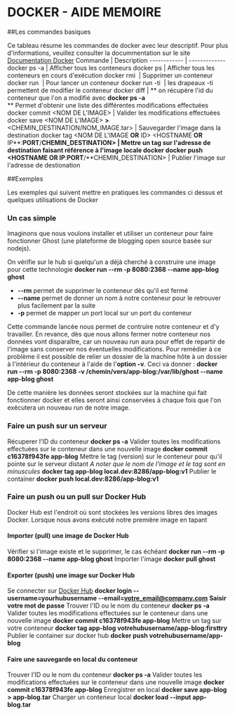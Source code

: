 # DOCKER - AIDE MEMOIRE


##Les commandes basiques

Ce tableau résume les commandes de docker avec leur descriptif.
Pour plus d'informations, veuillez consulter la docummentation sur le site [Documentation Docker](https://docs.docker.com/engine/reference/commandline/docker/)
Commande | Description
------------ | -------------
docker ps -a | Afficher tous les conteneurs
docker ps | Afficher tous les conteneurs en cours d'exécution
docker rmi <IMAGE> | Supprimer un conteneur
docker run <IMAGE> | Pour lancer un conteneur
docker run -ti <IMAGE> | les drapeaux -ti permettent de modifier le conteneur
docker diff <ID> | ** on récupère l'id du conteneur que l'on a modifié avec **docker ps -a**<br>** Permet d'obtenir une liste des différentes modifications effectuées
docker commit <ID> <NOM DE L'IMAGE> | Valider les modifications effectuées
docker save <NOM DE L'IMAGE> **>** <CHEMIN_DESTINATION/NOM_IMAGE.tar> | Sauvegarder l'image dans la destination
docker tag <NOM DE L'IMAGE **OR** ID> <HOSTNAME **OR** IP**:**PORT**/**CHEMIN_DESTINATION> | Mettre un tag sur l'adresse de destination faisant référence à l'image locale
docker docker push <HOSTNAME **OR** IP**:**PORT**/**CHEMIN_DESTINATION> | Publier l'image sur l'adresse de destionation

##Exemples

Les exemples qui suivent mettre en pratiques les commandes ci dessus et quelques utilisations de Docker

### Un cas simple

Imaginons que nous voulons installer et utiliser un conteneur pour faire fonctionner Ghost (une plateforme de blogging open source basée sur nodejs).

On vérifie sur le hub si quelqu'un a déjà cherché à construire une image pour cette technologie
  **docker run --rm -p 8080:2368 --name app-blog ghost**
  * **--rm** permet de supprimer le conteneur dès qu'il est fermé
  * **--name** permet de donner un nom à notre conteneur pour le retrouver plus facilement par la suite
  * **-p** permet de mapper un port local sur un port du conteneur

Cette commande lancée nous permet de contruire notre conteneur et d'y travailler. En revance, dès que nous allons fermer notre conteneur nos données vont disparaître, car un nouveau run aura pour effet de repartir de l'image sans conserver nos éventuelles modifications. Pour remédier à ce problème il est possible de relier un dossier de la machine hôte à un dossier à l'intérieur du conteneur à l'aide de l'**option -v**. Ceci va donner :
  **docker run --rm -p 8080:2368 -v /chemin/vers/app-blog:/var/lib/ghost --name app-blog ghost**

De cette manière les données seront stockées sur la machine qui fait fonctionner docker et elles seront ainsi conservées à chaque fois que l'on exécutera un nouveau run de notre image.

### Faire un push sur un serveur

Récuperer l'ID du conteneur
  **docker ps -a**
Valider toutes les modifications effectuées sur le conteneur dans une nouvelle image
  **docker commit c16378f943fe app-blog**
Mettre le tag (version) sur le conteneur pour qu'il pointe sur le serveur distant
  *A noter que le nom de l'image et le tag sont en minuscules*
  **docker tag app-blog local.dev:8286/app-blog:v1**
Publier le container
  **docker push local.dev:8286/app-blog:v1**

### Faire un push ou un pull sur Docker Hub

Docker Hub est l'endroit où sont stockées les versions libres des images Docker. Lorsque nous avons exécuté notre première image en tapant

#### Importer (pull) une image de Docker Hub

Vérifier si l'image existe et le supprimer, le cas échéant
  **docker run --rm -p 8080:2368 --name app-blog ghost**
Importer l'image
  **docker pull ghost**

#### Exporter (push) une image sur Docker Hub

Se connecter sur [Docker Hub](https://hub.docker.com/)
  **docker login --username=yourhubusername --email=votre_email@company.com**
  **Saisir votre mot de passe**
Trouver l'ID ou le nom du conteneur
  **docker ps -a**
Valider toutes les modifications effectuées sur le conteneur dans une nouvelle image
  **docker commit c16378f943fe app-blog**
Mettre un tag sur votre conteneur
  **docker tag app-blog votrehubusername/app-blog:firsttry**
Publier le container sur docker hub
  **docker push votrehubusername/app-blog**

#### Faire une sauvegarde en local du conteneur

Trouver l'ID ou le nom du conteneur
  **docker ps -a**
Valider toutes les modifications effectuées sur le conteneur dans une nouvelle image
  **docker commit c16378f943fe app-blog**
Enregistrer en local
  **docker save app-blog > app-blog.tar**
Charger un conteneur local
  **docker load --input app-blog.tar**
